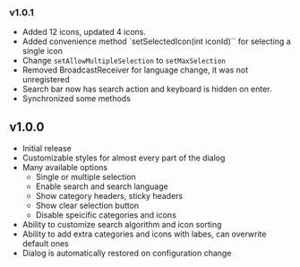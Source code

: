 ### v1.0.1
- Added 12 icons, updated 4 icons.
- Added convenience method `setSelectedIcon(int iconId)`` for selecting a single icon
- Change `setAllowMultipleSelection` to `setMaxSelection`
- Removed BroadcastReceiver for language change, it was not unregistered
- Search bar now has search action and keyboard is hidden on enter.
- Synchronized some methods

## v1.0.0
- Initial release
- Customizable styles for almost every part of the dialog
- Many available options
  - Single or multiple selection
  - Enable search and search language
  - Show category headers, sticky headers
  - Show clear selection button
  - Disable speicific categories and icons
- Ability to customize search algorithm and icon sorting
- Ability to add extra categories and icons with labes, can overwrite default ones
- Dialog is automatically restored on configuration change